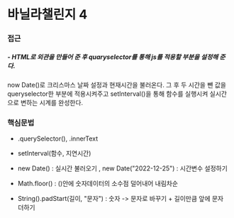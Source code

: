 # 바닐라챌린지 4

### 접근

##### - HTML로 외관을 만들어 준 후 quaryselector를 통해 js를 적용할 부분을 설정해 준다.

now Date()로 크리스마스 날짜 설정과 현재시간을 불러온다.
그 후 두 시간을 뺀 값을 queryselector한 부분에 적용시켜주고 setInterval()을 통해 함수를 실행시켜 실시간으로 변하는 시계를 완성한다.

### 핵심문법

- .querySelector(), .innerText

- setInterval(함수, 지연시간)

- new Date() : 실시간 불러오기 , new Date("2022-12-25") : 시간변수 설정하기

- Math.floor() : ()안에 숫자데이터의 소수점 덜어내어 내림차순

- String().padStart(길이, "문자") : 숫자 -> 문자로 바꾸기 + 길이만큼 앞에 문자 더하기
